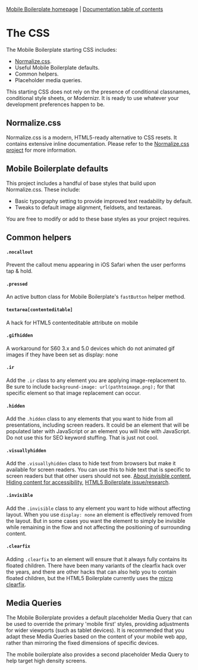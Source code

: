 [Mobile Boilerplate homepage](http://mobileboilerplate.com/) | [Documentation
table of contents](README.md)

# The CSS

The Mobile Boilerplate starting CSS includes:

* [Normalize.css](https://github.com/necolas/normalize.css).
* Useful Mobile Boilerplate defaults.
* Common helpers.
* Placeholder media queries.

This starting CSS does not rely on the presence of conditional classnames,
conditional style sheets, or Modernizr. It is ready to use whatever your
development preferences happen to be.


## Normalize.css

Normalize.css is a modern, HTML5-ready alternative to CSS resets. It contains
extensive inline documentation. Please refer to the [Normalize.css
project](http://necolas.github.com/normalize.assets/css/) for more information.


## Mobile Boilerplate defaults

This project includes a handful of base styles that build upon Normalize.css.
These include:

* Basic typography setting to provide improved text readability by default.
* Tweaks to default image alignment, fieldsets, and textareas.

You are free to modify or add to these base styles as your project requires.


## Common helpers

#### `.nocallout`

Prevent the callout menu appearing in iOS Safari when the user performs tap & hold.

#### `.pressed`

An active button class for Mobile Boilerplate's `fastButton` helper method.

#### `textarea[contenteditable]`

A hack for HTML5 contenteditable attribute on mobile

#### `.gifhidden`

A workaround for S60 3.x and 5.0 devices which do not animated gif images if they have been set as display: none

#### `.ir`

Add the `.ir` class to any element you are applying image-replacement to. Be
sure to include `background-image: url(pathtoimage.png);` for that specific
element so that image replacement can occur.

#### `.hidden`

Add the `.hidden` class to any elements that you want to hide from all
presentations, including screen readers. It could be an element that will be
populated later with JavaScript or an element you will hide with JavaScript. Do
not use this for SEO keyword stuffing. That is just not cool.

#### `.visuallyhidden`

Add the `.visuallyhidden` class to hide text from browsers but make it
available for screen readers. You can use this to hide text that is specific to
screen readers but that other users should not see. [About invisible
content](http://www.webaim.org/techniques/assets/css/invisiblecontent/), [Hiding
content for
accessibility](http://snook.ca/archives/html_and_assets/css/hiding-content-for-accessibility),
[HTML5 Boilerplate
issue/research](https://github.com/h5bp/html5-boilerplate/issues/194/).

#### `.invisible`

Add the `.invisible` class to any element you want to hide without affecting
layout. When you use `display: none` an element is effectively removed from the
layout. But in some cases you want the element to simply be invisible while
remaining in the flow and not affecting the positioning of surrounding
content.

#### `.clearfix`

Adding `.clearfix` to an element will ensure that it always fully contains its
floated children. There have been many variants of the clearfix hack over the
years, and there are other hacks that can also help you to contain floated
children, but the HTML5 Boilerplate currently uses the [micro
clearfix](http://nicolasgallagher.com/micro-clearfix-hack/).


## Media Queries

The Mobile Boilerplate provides a default placeholder Media Query that can be used to override the primary 'mobile first' styles, providing adjustments for wider viewports (such as tablet devices). It is recommended that you adapt these Media Queries based on the content of your mobile web app, rather than mirroring the fixed dimensions of specific devices.

The mobile boilerplate also provides a second placeholder Media Query to help target high density screens.
